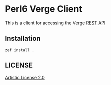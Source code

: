 # Perl6 Verge Client

This is a client for accessing the Verge [REST API](https://vergecurrency.com/langs/en/#developers)

## Installation

`zef install .`

## LICENSE

[Artistic License 2.0](https://github.com/brakmic/Perl6-Verge-Client/blob/master/LICENSE)
